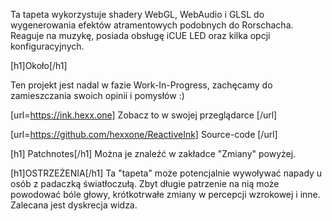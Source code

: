Ta tapeta wykorzystuje shadery WebGL, WebAudio i GLSL do wygenerowania efektów atramentowych podobnych do Rorschacha. Reaguje na muzykę, posiada obsługę iCUE LED oraz kilka opcji konfiguracyjnych.

[h1]Około[/h1]

Ten projekt jest nadal w fazie Work-In-Progress, zachęcamy do zamieszczania swoich opinii i pomysłów :)

[url=https://ink.hexx.one] Zobacz to w swojej przeglądarce [/url]

[url=https://github.com/hexxone/ReactiveInk] Source-code [/url]

[h1] Patchnotes[/h1]
Można je znaleźć w zakładce "Zmiany" powyżej.


[h1]OSTRZEŻENIA[/h1]
Ta "tapeta" może potencjalnie wywoływać napady u osób z padaczką światłoczułą.
Zbyt długie patrzenie na nią może powodować bóle głowy, krótkotrwałe zmiany w percepcji wzrokowej i inne.
Zalecana jest dyskrecja widza.